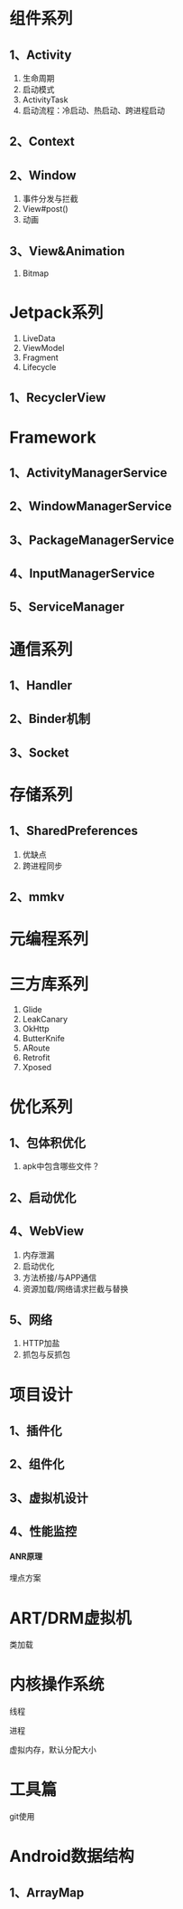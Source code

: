 # 组件系列

## 1、Activity

1. 生命周期
2. 启动模式
3. ActivityTask
4. 启动流程：冷启动、热启动、跨进程启动

## 2、Context

## 2、Window

1. 事件分发与拦截
2. View#post()
3. 动画

## 3、View&Animation

1. Bitmap

# Jetpack系列

1. LiveData
2. ViewModel
3. Fragment
4. Lifecycle

## 1、RecyclerView

# Framework

## 1、ActivityManagerService

## 2、WindowManagerService

## 3、PackageManagerService

## 4、InputManagerService

## 5、ServiceManager

# 通信系列

## 1、Handler

## 2、Binder机制

## 3、Socket

# 存储系列

##  1、SharedPreferences

1. 优缺点
2. 跨进程同步

## 2、mmkv

# 元编程系列

# 三方库系列

1. Glide
2. LeakCanary
3. OkHttp
4. ButterKnife
5. ARoute
6. Retrofit
7. Xposed

## 

# 优化系列

## 1、包体积优化

1. apk中包含哪些文件？

## 2、启动优化

## 4、WebView

1. 内存泄漏
2. 启动优化
3. 方法桥接/与APP通信
4. 资源加载/网络请求拦截与替换

## 5、网络

1. HTTP加盐
2. 抓包与反抓包

# 项目设计

## 1、插件化

## 2、组件化

## 3、虚拟机设计

## 4、性能监控

#### ANR原理

埋点方案

## 

# ART/DRM虚拟机

类加载

# 内核操作系统

线程

进程

虚拟内存，默认分配大小

# 工具篇

git使用

# Android数据结构

## 1、ArrayMap